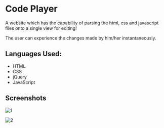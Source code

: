 
# Code Player

A website which has the capability of parsing the html, css and javascript files onto a single view for editing!

The user can experience the changes made by him/her instantaneously.

## Languages Used:
 * HTML
 * CSS
 * jQuery
 * JavaScript

## Screenshots
![1](https://github.com/Shreyas-the-coder/Code-Player/assets/137000011/9be0e2b5-b28d-43e9-bfd0-f95424d98fe0)

![2](https://github.com/Shreyas-the-coder/Code-Player/assets/137000011/d20c5f17-1a0d-4acc-b17e-8122e5df22c3)

